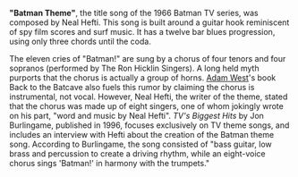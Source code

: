 **"Batman Theme"**, the title song of the 1966 Batman TV series, was composed by Neal Hefti. This song is built around a guitar hook reminiscent of spy film scores and surf music. It has a twelve bar blues progression, using only three chords until the coda.

The eleven cries of "Batman!" are sung by a chorus of four tenors and four sopranos (performed by The Ron Hicklin Singers). A long held myth purports that the chorus is actually a group of horns. [Adam West](https://en.wikipedia.org/wiki/Adam_West)'s book Back to the Batcave also fuels this rumor by claiming the chorus is instrumental, not vocal. However, Neal Hefti, the writer of the theme, stated that the chorus was made up of eight singers, one of whom jokingly wrote on his part, "word and music by Neal Hefti". _TV's Biggest Hits_ by Jon Burlingame, published in 1996, focuses exclusively on TV theme songs, and includes an interview with Hefti about the creation of the Batman theme song. According to Burlingame, the song consisted of "bass guitar, low brass and percussion to create a driving rhythm, while an eight-voice chorus sings 'Batman!' in harmony with the trumpets."